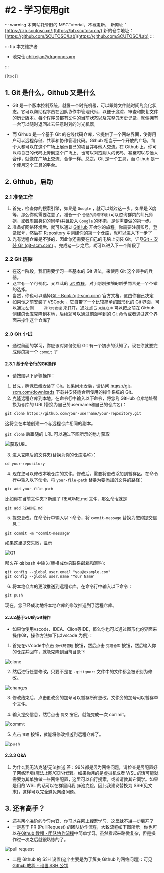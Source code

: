 # #2 - 学习使用git

::: warning
本网站托管旧的 MSCTutorial，不再更新。
新网址：[https://lab.scutosc.cn/](https://lab.scutosc.cn/)
新的仓库地址：[https://github.com/SCUTOSC/Lab](https://github.com/SCUTOSC/Lab)
:::

::: tip 本文维护者

- 池克俭 <chikejian@dragonos.org>

:::

[[toc]]

## 1. Git 是什么，Github 又是什么

- Git 是一个版本控制系统，就像一个时光机器，可以跟踪文件随时间的变化状态。它可以帮助程序员在团队协作中管理代码，以便于追踪、审查和恢复文件的历史版本。每个程序员都有文件的当前状态以及完整的历史记录，就像拥有一台可以随时返回过去任意时刻的时光机器。

- 而 Github 是一个基于 Git 的在线代码仓库，它提供了一个网站界面，使得用户可以远程存储、共享和协作管理代码。Github 相当于一个开放的广场，每个人都可以在这个广场上展示自己的项目并与他人交流。在 Github 上，你可以将自己的代码上传到这个广场上，也可以浏览别人的代码，甚至可以与他人合作，就像在广场上交流、合作一样。总之，Git 是一个工具，而 Github 是一个使用这个工具的平台。

## 2. Github，启动

### 2.1 准备工作

1. 首先，检查你的搜索引擎，如果是 `Google` ，就可以跳过这一步。如果是 X度 等，那么你就需要注意了。准备一个 `合适的网络环境` (可以咨询群内的师兄师姐，或者周围身边的同学)并且投入 `Google` 的怀抱，是你需要做的第一步。
2. 准备好网络环境后，就可以通过 [GitHub](https://github.com/) 开始你的旅程。你需要注册账号，登录账号，然后在 Repository 中创建你的第一个仓库，就可以进入下一步了
3. 光有远程仓库是不够的，因此你还需要在自己的电脑上安装 Git，详见[Git - 安装 Git (git-scm.com)](https://git-scm.com/book/zh/v2/%E8%B5%B7%E6%AD%A5-%E5%AE%89%E8%A3%85-Git) 。完成这一步之后，就可以进入下一个阶段了

### 2.2 Git 初探

- 在这个阶段，我们需要学习一些基本的 Git 语法，来使用 Git 这个趁手的兵器。
- 这里有一个可视化、交互式的 [Git 教程](https://oschina.gitee.io/learn-git-branching/)，对于刚刚接触的新手而言是一个不错的选择。
- 当然，你也可以选择[Git - Book (git-scm.com)](https://git-scm.com/book/zh/v2) 官方文档，这由你自己决定
- 如果你之前安装了 VSCode ，它自带了一个比较简单的图形化的 Git 界面，可以通过左侧—— `源代码管理` 来打开。通过点击 `克隆仓库` 可以把之前在 Github 创建的仓库克隆到本地，后续就可以通过前面学到的 Git 命令或者通过这个界面来操作这个仓库了

### 2.3 Git 小试

- 通过前面的学习，你应该对如何使用 Git 有一个初步的认知了。现在你就要完成你的第一个 `commit` 了

#### 2.3.1 基于命令行的Git操作
- 请按照以下步骤操作：

1. 首先，确保已经安装了 Git。如果尚未安装，请访问 <https://git-scm.com/downloads> 下载并安装适合所使用的操作系统的 Git。
2. 克隆远程仓库到本地。在命令行中输入以下命令，将您的 GitHub 仓库地址替换为仓库的 URL(替换为自己的username和自己的仓库名)：

```  
git clone https://github.com/your-username/your-repository.git  
```

这将会在本地创建一个与远程仓库相同的副本。

`git clone` 后跟随的 URL 可以通过下图所示的地方获取

 ![获取URL](./image/image.png)
 
3. 进入克隆后的文件夹(替换为你的仓库名称)：

```  
cd your-repository  
```

4. 现在您可以修改本地仓库的文件。修改后，需要将更改添加到暂存区。在命令行中输入以下命令，将 `your-file-path` 替换为要添加的文件的路径：

```  
git add your-file-path  
```
比如你在当前文件夹下新建了 README.md 文件，那么命令就是

```
git add README.md
```
5. 提交更改。在命令行中输入以下命令，将 `commit-message` 替换为您的提交信息：

```  
git commit -m "commit-message"  
```
如果这里提交失败，显示

![Q1](./image/Q1.png)

那么在 git bash 中输入(替换成你的联系邮箱和昵称):

```
git config --global user.email "you@example.com"
git config --global user.name "Your Name"
```

6. 将本地仓库的更改推送到远程仓库。在命令行中输入以下命令：

```  
git push  
```

现在，您已经成功地将本地仓库的修改推送到了远程仓库。

#### 2.3.2基于GUI的Git操作

- 如果你使用vscode、IDEA、Clion等IDE，那么你也可以通过图形化的界面来操作Git，操作方法如下(以vscode 为例)：

1. 首先在vs'code中点击 `源代码管理` 按钮，然后点击 `克隆仓库` 按钮，然后输入你的仓库并回车，就能克隆到当前目录下


![clone](./image/image-1.png)

2. 然后进行任意修改，只要不是在 `.gitignore` 文件中的文件都会被识别为修改。

![changes](./image/image-2.png)

3. 修改结束后，点击更改旁的加号可以暂存所有更改，文件旁的加号可以暂存单个文件。


4. 输入提交信息，然后点击 `提交` 按钮，就能完成一次 commit。

![commit](./image/image-3.png)

5. 点击 `推送` 按钮，就能将修改推送到远程仓库了。

![push](./image/image-4.png)

#### 2.3.3 Q&A

1. 为什么我无法克隆/无法推送
答：99%都是因为网络问题，请检查是否配置好了网络环境(魔法上网/CDN代理)。如果你用的是虚拟机或者 WSL 的话可能就需要为其单独做一些网络配置，这里可以自行搜索，或者请教其它同学。如果是用的 WSL 的话可以在群里问我 @池克俭。因此我建议替换为 SSH(见文末)，这样可以完全避免网络问题。





## 3. 还有高手？

- 还有两个进阶的学习内容，你可以在网上搜索学习，这里就不进一步展开了
- 一是基于 PR (Pull Request) 的团队协作流程，大致流程如下图所示，你也可以在[Github 教程 - 团队协作流程](https://www.cnblogs.com/eyunhua/p/13215936.html)中简单学习。虽然看起来略微复杂，但是操作过一次之后就很熟练的了。


![pull request](./image/image-5.png)

- 二是 Github 的 SSH 设置(这个主要是为了解决 Github 的网络问题)：可见 [Github 教程 - 设置 SSH 公钥](https://www.cnblogs.com/leonliuo/p/16295806.html)
